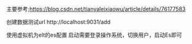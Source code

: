 主要参考;https://blog.csdn.net/tianyaleixiaowu/article/details/76177583


创建数据测试url
http://localhost:9031/add

使用虚拟机为elt的es配置
启动需要登录操作系统，切换用户，启动Es即可
